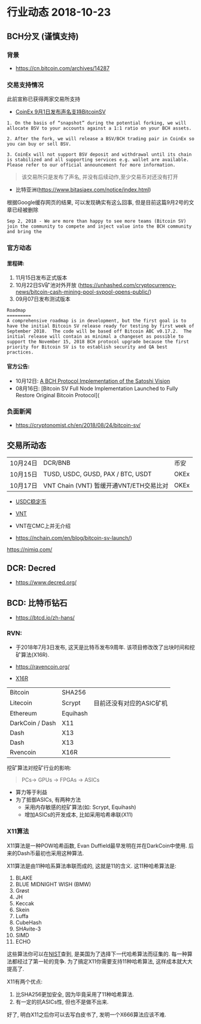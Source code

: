 



# 行业动态 2018-10-23

## BCH分叉 (谨慎支持)

### 背景

- https://cn.bitcoin.com/archives/14287

### 交易支持情况

此前宣称已获得两家交易所支持

- [CoinEx 9月1日发布声名支持BitcoinSV](https://www.coinex.com/announcement/detail?id=124&lang=en_US)

```
1. On the basis of “snapshot” during the potential forking, we will allocate BSV to your accounts against a 1:1 ratio on your BCH assets.

2. After the fork, we will release a BSV/BCH trading pair in CoinEx so you can buy or sell BSV.

3. CoinEx will not support BSV deposit and withdrawal until its chain is stabilized and all supporting services e.g. wallet are available. Please refer to our official announcement for more information.
```

> 该交易所只是发布了声名, 并没有后续动作,至少交易币对还没有打开

- 比特亚洲(https://www.bitasiaex.com/notice/index.html) 

根据Google缓存网页的结果, 可以发现确实有这么回事, 但是目前这篇9月2号的文章已经被删除
```
Sep 2, 2018 - We are more than happy to see more teams (Bitcoin SV) join the community to compete and inject value into the BCH community and bring the 
```


### 官方动态

#### 里程碑:

1. 11月15日发布正式版本
2. 10月22日SV矿池对外开放 (https://unhashed.com/cryptocurrency-news/bitcoin-cash-mining-pool-svpool-opens-public/)
3. 09月07日发布测试版本

```
Roadmap
=========
A comprehensive roadmap is in development, but the first goal is to have the initial Bitcoin SV release ready for testing by first week of September 2018.  The code will be based off Bitcoin ABC v0.17.2.  The initial release will contain as minimal a changeset as possible to support the November 15, 2018 BCH protocol upgrade because the first priority for Bitcoin SV is to establish security and QA best practices.
```

#### 官方公告:

- 10月12日: [A BCH Protocol Implementation of the Satoshi Vision](https://nchain.com/en/blog/bitcoin-sv-bch-protocol-implementation-satoshi-vision/)
- 08月16日: [Bitcoin SV Full Node Implementation Launched to Fully Restore Original Bitcoin Protocol](



### 负面新闻

- https://cryptonomist.ch/en/2018/08/24/bitcoin-sv/


## 交易所动态

|          |                                         |      |
| -------- | --------------------------------------- | ---- |
| 10月24日 | DCR/BNB                                 | 币安 |
| 10月15日 | TUSD, USDC, GUSD, PAX / BTC, USDT       | OKEx |
| 10月17日 | VNT Chain (VNT) 暂缓开通VNT/ETH交易比对 | OKEx |

- [USDC稳定币](https://www.circle.com/cn/USDC)
- [VNT](http://www.vntchain.io/)
- VNT在CMC上并无介绍

- https://nchain.com/en/blog/bitcoin-sv-launch/)





https://nimiq.com/



## DCR: Decred

- https://www.decred.org/



## BCD: 比特币钻石

- https://btcd.io/zh-hans/



### RVN: 

- 于2018年7月3日发布, 这天是比特币发布9周年. 该项目修改改了出块时间和挖矿算法(X16R).

- https://ravencoin.org/

- [X16R](https://ravencoin.org/wp-content/uploads/2018/01/X16R-Whitepaper-3.pdf)

|          |        |      |
| -------- | ------ | ---- |
| Bitcoin  | SHA256 |      |
| Litecoin | Scrypt | 目前还没有对应的ASIC矿机 |
| Ethereum | Equihash |                          |
| DarkCoin / Dash | X11    |  |
| Dash     | X13    |      |
| Dash     | X13    |      |
| Rvencoin    | X16R |      |



挖矿算法对挖矿行业的影响:

> PCs-> GPUs -> FPGAs -> ASICs

- 算力等于利益
- 为了抵御ASICs, 有两种方法
  - 采用内存敏感的挖矿算法(如: Scrypt, Equihash)
  - 增加ASICs的开发成本, 比如采用哈希串联(X11)

### X11算法

X11算法是一种POW哈希函数, Evan Duffield最早发明在并在DarkCoin中使用. 后来的Dash币最初也采用这种算法. 

X11算法是由11种哈系算法串联而成的, 这就是11的含义. 这11种哈希算法是:

1. BLAKE
2. BLUE MIDNIGHT WISH (BMW)
3. Grøst
4. JH
5. Keccak
6. Skein
7. Luffa
8. CubeHash
9. SHAvite-3
10. SIMD
11. ECHO

这些算法你可以在[NIST](https://www.nist.gov/)查到, 是美国为了选择下一代哈希算法而征集的. 每一种算法都经过了第一轮的竞争. 为了搞定X11你需要支持11种哈希算法, 这样成本就大大提高了.

X11有两个优点:

1. 比SHA256更加安全, 因为毕竟采用了11种哈希算法.
2. 有一定的抗ASICs性, 但也不是做不出来.

好了, 明白X11之后你可以去写白皮书了, 发明一个X666算法应该不难.



